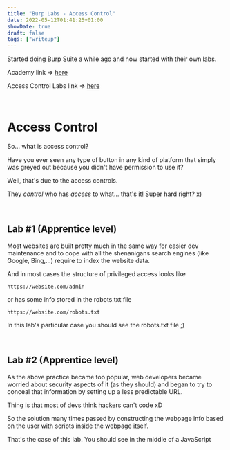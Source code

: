 ```yaml
---
title: "Burp Labs - Access Control"
date: 2022-05-12T01:41:25+01:00
showDate: true
draft: false
tags: ["writeup"]
---
```


Started doing Burp Suite a while ago and now started with their own labs.

Academy link => [here](https://portswigger.net/web-security)

Access Control Labs link => [here](https://portswigger.net/web-security/access-control)

&nbsp;

# Access Control
So... what is access control?

Have you ever seen any type of button in any kind of platform that simply was greyed out because you didn't have permission to use it?

Well, that's due to the access controls.

They *control* who has *access* to what... that's it! Super hard right? x)

&nbsp;

## Lab #1 (Apprentice level)
Most websites are built pretty much in the same way for easier dev maintenance and to cope with all the shenanigans search engines (like Google, Bing,...) require to index the website data.

And in most cases the structure of privileged access looks like

```
https://website.com/admin
```

or has some info stored in the robots.txt file

```
https://website.com/robots.txt
```

In this lab's particular case you should see the robots.txt file ;)

&nbsp;

## Lab #2 (Apprentice level)
As the above practice became too popular, web developers became worried about security aspects of it (as they should) and began to try to conceal that information by setting up a less predictable URL.

Thing is that most of devs think hackers can't code xD

So the solution many times passed by constructing the webpage info based on the user with scripts inside the webpage itself.

That's the case of this lab. You should see in the middle of a JavaScript <script> the amin page you want.
